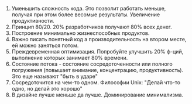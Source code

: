 1. Уменьшить сложность кода. Это позволит работать меньше, получая при этом более весомые результаты. Увеличение продуктивности.
2. Принцип 80/20. 20% разработчиков получают 80% всех денег.
3. Построение минимально жизнеспособных продуктов.
4. Важно писать понятный код а производительность на втором месте, ей можно заняться потом.
5. Преждевременная оптимизация. Попробуйте улучшить 20% ф-ций, выполнение которых занимает 80% времени.
6. Состояние потока - состояние сосредоточенности или полного погружения (повышает внимание, концентрацию, продуктивность). Это еще называют "быть в ударе"
7. Сосредоточится на чем-то одном. Философии Unix: "Делай что-то одно, но делай это хорошо"
8. В дизайне лучше меньше да лучше. Доминирование минимализма.